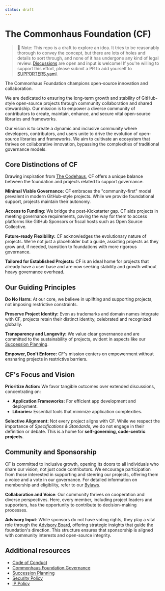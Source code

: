 ```yaml
---
status: draft
---
```

# The Commonhaus Foundation (CF)

> 📝 Note: This repo is a draft to explore an idea.
> It tries to be reasonably thorough to convey the concept, but there are lots of holes and details to sort through, and none of it has undergone any kind of legal review.
> [Discussions](https://github.com/commonhaus/foundation/discussions) are open and input is welcome!
> If you're willing to support this effort, please submit a PR to add yourself to [SUPPORTERS.yaml](https://github.com/commonhaus/foundation/blob/main/SUPPORTERS.yaml).

The Commonhaus Foundation champions open-source innovation and collaboration.

We are dedicated to ensuring the long-term growth and stability of GitHub-style open-source projects through community collaboration and shared stewardship. Our mission is to empower a diverse community of contributors to create, maintain, enhance, and secure vital open-source libraries and frameworks.

Our vision is to create a dynamic and inclusive community where developers, contributors, and users unite to drive the evolution of open-source libraries and frameworks. We aim to cultivate an ecosystem that thrives on collaborative innovation, bypassing the complexities of traditional governance models.

## Core Distinctions of CF

Drawing inspiration from [The Codehaus][codehaus], CF offers a unique balance between the foundation and projects related to support governance.

**Minimal Viable Governance:** CF embraces the "community-first" model prevalent in modern GitHub-style projects.
While we provide foundational support, projects maintain their autonomy.

**Access to Funding:** We bridge the post-Kickstarter gap.
CF aids projects in meeting governance requirements, paving the way for them to access platforms like GitHub Sponsors or fiscal hosts such as Open Source Collective.

**Future-ready Flexibility:** CF acknowledges the evolutionary nature of projects.
We're not just a placeholder but a guide, assisting projects as they grow and, if needed, transition to foundations with more rigorous governance.

**Tailored for Established Projects:** CF is an ideal home for projects that already have a user base and are now seeking stability and growth without heavy governance overhead.

## Our Guiding Principles

**Do No Harm:** At our core, we believe in uplifting and supporting projects, not imposing restrictive constraints.

**Preserve Project Identity:** Even as trademarks and domain names integrate with CF, projects retain their distinct identity, celebrated and recognized globally.

**Transparency and Longevity:** We value clear governance and are committed to the sustainability of projects, evident in aspects like our [Succession Planning][succession].

**Empower, Don't Enforce:** CF's mission centers on empowerment without ensnaring projects in restrictive barriers.

## CF's Focus and Vision

**Prioritize Action:** We favor tangible outcomes over extended discussions, concentrating on:

- **Application Frameworks:** For efficient app development and deployment.
- **Libraries:** Essential tools that minimize application complexities.

**Selective Alignment:** Not every project aligns with CF. While we respect the importance of *Specifications & Standards*, we do not engage in their definition or debate. This is a home for **self-governing, code-centric projects**.

## Community and Sponsorship

CF is committed to inclusive growth, opening its doors to all individuals who share our vision, not just code contributors. We encourage participation from those interested in supporting and steering our projects, offering them a voice and a vote in our governance. For detailed information on membership and eligibility, refer to our [Bylaws][].

**Collaboration and Voice**: Our community thrives on cooperation and diverse perspectives. Here, every member, including project leaders and supporters, has the opportunity to contribute to decision-making processes.

**Advisory Input**: While sponsors do not have voting rights, they play a vital role through the [Advisory Board][cfab], offering strategic insights that guide the foundation's direction. This structure ensures that sponsorship is aligned with community interests and open-source integrity.

## Additional resources

- [Code of Conduct](CODE_OF_CONDUCT.md)
- [Commonhaus Foundation Governance](bylaws/README.md)
- [Succession Planning][succession]
- [Security Policy][sec-policy]
- [IP Policy][ip-policy]

[codehaus]: https://www.infoworld.com/article/2892227/codehaus-the-once-great-house-of-code-has-fallen.html
[Bylaws]: bylaws/0-preface.md
[cfab]: bylaws/4-cf-advisory-board.md
[succession]: policies/succession-plan.md
[ip-policy]: policies/ip-policy.md
[sec-policy]: policies/security-policy.md
